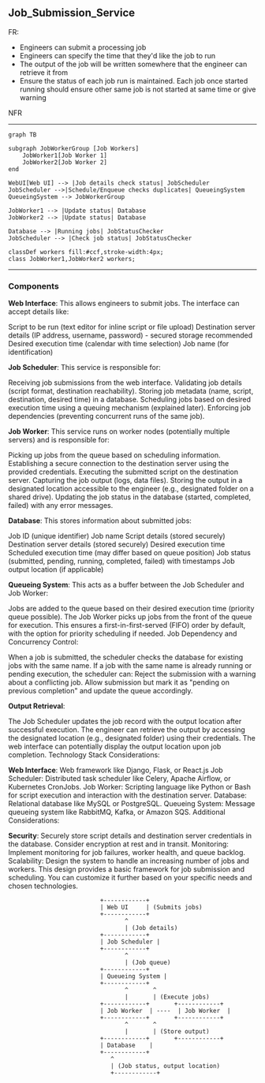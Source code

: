 ## Job_Submission_Service

FR:
- Engineers can submit a processing job
- Engineers can specify the time that they'd like the job to run
- The output of the job will be written somewhere that the engineer can retrieve it from
- Ensure the status of each job run is maintained. Each job once started running should ensure other same job is not started at same time or give warning

NFR


---

```mermaid
graph TB

subgraph JobWorkerGroup [Job Workers]
    JobWorker1[Job Worker 1]
    JobWorker2[Job Worker 2]  
end

WebUI[Web UI] --> |Job details check status| JobScheduler
JobScheduler -->|Schedule/Enqueue checks duplicates| QueueingSystem
QueueingSystem --> JobWorkerGroup

JobWorker1 --> |Update status| Database
JobWorker2 --> |Update status| Database

Database --> |Running jobs| JobStatusChecker
JobScheduler --> |Check job status| JobStatusChecker

classDef workers fill:#ccf,stroke-width:4px;
class JobWorker1,JobWorker2 workers;

```

---
### Components

**Web Interface**: This allows engineers to submit jobs. The interface can accept details like:

Script to be run (text editor for inline script or file upload)
Destination server details (IP address, username, password) - secured storage recommended
Desired execution time (calendar with time selection)
Job name (for identification)


**Job Scheduler**: This service is responsible for:

Receiving job submissions from the web interface.
Validating job details (script format, destination reachability).
Storing job metadata (name, script, destination, desired time) in a database.
Scheduling jobs based on desired execution time using a queuing mechanism (explained later).
Enforcing job dependencies (preventing concurrent runs of the same job).

**Job Worker**: This service runs on worker nodes (potentially multiple servers) and is responsible for:

Picking up jobs from the queue based on scheduling information.
Establishing a secure connection to the destination server using the provided credentials.
Executing the submitted script on the destination server.
Capturing the job output (logs, data files).
Storing the output in a designated location accessible to the engineer (e.g., designated folder on a shared drive).
Updating the job status in the database (started, completed, failed) with any error messages.

**Database**: This stores information about submitted jobs:

Job ID (unique identifier)
Job name
Script details (stored securely)
Destination server details (stored securely)
Desired execution time
Scheduled execution time (may differ based on queue position)
Job status (submitted, pending, running, completed, failed) with timestamps
Job output location (if applicable)

**Queueing System**: This acts as a buffer between the Job Scheduler and Job Worker:

Jobs are added to the queue based on their desired execution time (priority queue possible).
The Job Worker picks up jobs from the front of the queue for execution.
This ensures a first-in-first-served (FIFO) order by default, with the option for priority scheduling if needed.
Job Dependency and Concurrency Control:

When a job is submitted, the scheduler checks the database for existing jobs with the same name.
If a job with the same name is already running or pending execution, the scheduler can:
Reject the submission with a warning about a conflicting job.
Allow submission but mark it as "pending on previous completion" and update the queue accordingly.

**Output Retrieval**:

The Job Scheduler updates the job record with the output location after successful execution.
The engineer can retrieve the output by accessing the designated location (e.g., designated folder) using their credentials. The web interface can potentially display the output location upon job completion.
Technology Stack Considerations:

**Web Interface**: Web framework like Django, Flask, or React.js
Job Scheduler: Distributed task scheduler like Celery, Apache Airflow, or Kubernetes CronJobs.
Job Worker: Scripting language like Python or Bash for script execution and interaction with the destination server.
Database: Relational database like MySQL or PostgreSQL.
Queueing System: Message queueing system like RabbitMQ, Kafka, or Amazon SQS.
Additional Considerations:

**Security**: Securely store script details and destination server credentials in the database. Consider encryption at rest and in transit.
Monitoring: Implement monitoring for job failures, worker health, and queue backlog.
Scalability: Design the system to handle an increasing number of jobs and workers.
This design provides a basic framework for job submission and scheduling. You can customize it further based on your specific needs and chosen technologies.



```
                          +------------+
                          | Web UI     | (Submits jobs)
                          +------------+
                                 ^
                                 | (Job details)
                          +------------+
                          | Job Scheduler |
                          +------------+
                                 ^
                                 | (Job queue)
                          +------------+
                          | Queueing System |
                          +------------+
                                 ^       ^
                                 |       | (Execute jobs)
                          +------------+       +------------+
                          | Job Worker  | ----  | Job Worker  |
                          +------------+       +------------+
                                 ^       ^
                                 |       | (Store output)
                          +------------+       +------------+
                          | Database    |
                          +------------+
                             ^
                             | (Job status, output location)
                             +------------+

```